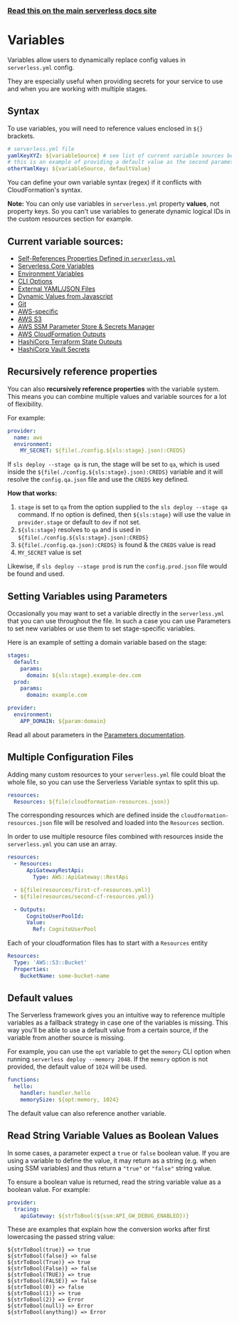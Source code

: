 <!--
title: Serverless Framework - Variables
description: How to use Serverless Variables to insert dynamic configuration info into your serverless.yml
short_title: Variables
keywords:
  [
    'Serverless Framework',
    'Variables',
    'serverless.yml',
    'dynamic configuration',
  ]
-->

<!-- DOCS-SITE-LINK:START automatically generated  -->

### [Read this on the main serverless docs site](https://www.serverless.com/framework/docs/guides/variables)

<!-- DOCS-SITE-LINK:END -->

# Variables

Variables allow users to dynamically replace config values in `serverless.yml` config.

They are especially useful when providing secrets for your service to use and when you are working with multiple stages.

## Syntax

To use variables, you will need to reference values enclosed in `${}` brackets.

```yml
# serverless.yml file
yamlKeyXYZ: ${variableSource} # see list of current variable sources below
# this is an example of providing a default value as the second parameter
otherYamlKey: ${variableSource, defaultValue}
```

You can define your own variable syntax (regex) if it conflicts with CloudFormation's syntax.

**Note:** You can only use variables in `serverless.yml` property **values**, not property keys. So you can't use variables to generate dynamic logical IDs in the custom resources section for example.

## Current variable sources:

- [Self-References Properties Defined in `serverless.yml`](/framework/docs/guides/variables/self)
- [Serverless Core Variables](/framework/docs/guides/variables/core)
- [Environment Variables](/framework/docs/guides/variables/env-vars)
- [CLI Options](/framework/docs/guides/variables/cli-options)
- [External YAML/JSON Files](/framework/docs/guides/variables/file)
- [Dynamic Values from Javascript](/framework/docs/guides/variables/javascript)
- [Git](/framework/docs/guides/variables/git)
- [AWS-specific](/framework/docs/guides/variables/aws)
- [AWS S3](/framework/docs/guides/variables/s3)
- [AWS SSM Parameter Store & Secrets Manager](/framework/docs/guides/variables/ssm)
- [AWS CloudFormation Outputs](/framework/docs/guides/variables/cf-stack)
- [HashiCorp Terraform State Outputs](/framework/docs/guides/variables/terraform)
- [HashiCorp Vault Secrets](/framework/docs/guides/variables/vault)

## Recursively reference properties

You can also **recursively reference properties** with the variable system. This means you can combine multiple values and variable sources for a lot of flexibility.

For example:

```yml
provider:
  name: aws
  environment:
    MY_SECRET: ${file(./config.${sls:stage}.json):CREDS}
```

If `sls deploy --stage qa` is run, the stage will be set to `qa`, which is used inside the `${file(./config.${sls:stage}.json):CREDS}` variable and it will resolve the `config.qa.json` file and use the `CREDS` key defined.

**How that works:**

1. `stage` is set to `qa` from the option supplied to the `sls deploy --stage qa` command. If no option is defined, then `${sls:stage}` will use the value in `provider.stage` or default to `dev` if not set.
2. `${sls:stage}` resolves to `qa` and is used in `${file(./config.${sls:stage}.json):CREDS}`
3. `${file(./config.qa.json):CREDS}` is found & the `CREDS` value is read
4. `MY_SECRET` value is set

Likewise, if `sls deploy --stage prod` is run the `config.prod.json` file would be found and used.

## Setting Variables using Parameters

Occasionally you may want to set a variable directly in the `serverless.yml` that you can use throughout the file. In such a case you can use Parameters to set new variables or use them to set stage-specific variables.

Here is an example of setting a domain variable based on the stage:

```yaml
stages:
  default:
    params:
      domain: ${sls:stage}.example-dev.com
  prod:
    params:
      domain: example.com

provider:
  environment:
    APP_DOMAIN: ${param:domain}
```

Read all about parameters in the [Parameters documentation](../../guides//parameters.md).

## Multiple Configuration Files

Adding many custom resources to your `serverless.yml` file could bloat the whole file, so you can use the Serverless Variable syntax to split this up.

```yml
resources:
  Resources: ${file(cloudformation-resources.json)}
```

The corresponding resources which are defined inside the `cloudformation-resources.json` file will be resolved and loaded into the `Resources` section.

In order to use multiple resource files combined with resources inside the `serverless.yml` you can use an array.

```yml
resources:
  - Resources:
      ApiGatewayRestApi:
        Type: AWS::ApiGateway::RestApi

  - ${file(resources/first-cf-resources.yml)}
  - ${file(resources/second-cf-resources.yml)}

  - Outputs:
      CognitoUserPoolId:
      Value:
        Ref: CognitoUserPool
```

Each of your cloudformation files has to start with a `Resources` entity

```yml
Resources:
  Type: 'AWS::S3::Bucket'
  Properties:
    BucketName: some-bucket-name
```

## Default values

The Serverless framework gives you an intuitive way to reference multiple variables as a fallback strategy in case one of the variables is missing. This way you'll be able to use a default value from a certain source, if the variable from another source is missing.

For example, you can use the `opt` variable to get the `memory` CLI option when running `serverless deploy --memory 2048`. If the `memory` option is not provided, the default value of `1024` will be used.

```yml
functions:
  hello:
    handler: handler.hello
    memorySize: ${opt:memory, 1024}
```

The default value can also reference another variable.

## Read String Variable Values as Boolean Values

In some cases, a parameter expect a `true` or `false` boolean value. If you are using a variable to define the value, it may return as a string (e.g. when using SSM variables) and thus return a `"true"` or `"false"` string value.

To ensure a boolean value is returned, read the string variable value as a boolean value. For example:

```yml
provider:
  tracing:
    apiGateway: ${strToBool(${ssm:API_GW_DEBUG_ENABLED})}
```

These are examples that explain how the conversion works after first lowercasing the passed string value:

```plaintext
${strToBool(true)} => true
${strToBool(false)} => false
${strToBool(True)} => true
${strToBool(False)} => false
${strToBool(TRUE)} => true
${strToBool(FALSE)} => false
${strToBool(0)} => false
${strToBool(1)} => true
${strToBool(2)} => Error
${strToBool(null)} => Error
${strToBool(anything)} => Error
```
